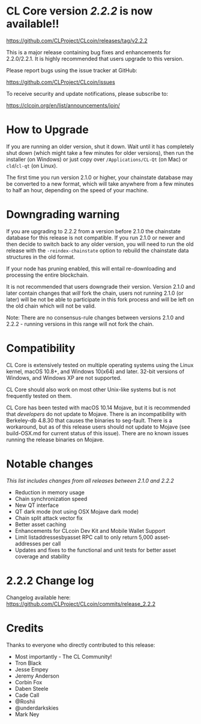 CL Core version *2.2.2* is now available!!
==============

  <https://github.com/CLProject/CLcoin/releases/tag/v2.2.2>


This is a major release containing bug fixes and enhancements for 2.2.0/2.2.1.  It is highly recommended that users 
upgrade to this version.

Please report bugs using the issue tracker at GitHub:

  <https://github.com/CLProject/CLcoin/issues>

To receive security and update notifications, please subscribe to:

  <https://clcoin.org/en/list/announcements/join/>

How to Upgrade
==============

If you are running an older version, shut it down. Wait until it has completely
shut down (which might take a few minutes for older versions), then run the 
installer (on Windows) or just copy over `/Applications/CL-Qt` (on Mac)
or `cld`/`cl-qt` (on Linux).

The first time you run version 2.1.0 or higher, your chainstate database may
be converted to a new format, which will take anywhere from a few minutes to
half an hour, depending on the speed of your machine.

Downgrading warning
==============

If you are upgrading to 2.2.2 from a version before 2.1.0 the chainstate database for this release is 
not compatible.  If you run 2.1.0 or newer and then decide to switch back to any
older version, you will need to run the old release with the `-reindex-chainstate`
option to rebuild the chainstate data structures in the old format.

If your node has pruning enabled, this will entail re-downloading and
processing the entire blockchain.

It is not recommended that users downgrade their version.  Version 2.1.0 and later contain
changes that *will* fork the chain, users not running 2.1.0 (or later) will be not
be able to participate in this fork process and will be left on the old chain which 
will not be valid.

Note: There are no consensus-rule changes between versions 2.1.0 and 2.2.2 - running versions in this range
will not fork the chain. 

Compatibility
==============

CL Core is extensively tested on multiple operating systems using
the Linux kernel, macOS 10.8+, and Windows 10(x64) and later. 32-bit versions of Windows,
and Windows XP are not supported.

CL Core should also work on most other Unix-like systems but is not
frequently tested on them.

CL Core has been tested with macOS 10.14 Mojave, but it is recommended that *developers*
do not update to Mojave.  There is an incompatibility with Berkeley-db 4.8.30 that causes
the binaries to seg-fault.  There is a workaround, but as of this release users should
not update to Mojave (see build-OSX.md for current status of this issue).  There are no
known issues running the release binaries on Mojave.

Notable changes
==============
*This list includes changes from all releases between 2.1.0 and 2.2.2*
- Reduction in memory usage
- Chain synchronization speed
- New QT interface
- QT dark mode (not using OSX Mojave dark mode)
- Chain split attack vector fix
- Better asset caching
- Enhancements for CLcoin Dev Kit and Mobile Wallet Support
- Limit listaddressesbyasset RPC call to only return 5,000 asset-addresses per call
- Updates and fixes to the functional and unit tests for better asset coverage and stability


2.2.2 Change log
==============

Changelog available here: <https://github.com/CLProject/CLcoin/commits/release_2.2.2>

Credits
==============

Thanks to everyone who directly contributed to this release:

- Most importantly - The CL Community!
- Tron Black
- Jesse Empey
- Jeremy Anderson
- Corbin Fox
- Daben Steele
- Cade Call
- @Roshii
- @underdarkskies
- Mark Ney
